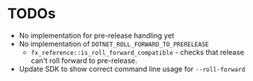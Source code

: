 # TODOs

* No implementation for pre-release handling yet
* No implementation of `DOTNET_ROLL_FORWARD_TO_PRERELEASE`
  * `fx_reference::is_roll_forward_compatible` - checks that release can't roll forward to pre-release.
* Update SDK to show correct command line usage for `--roll-forward`